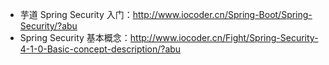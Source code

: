 * 芋道 Spring Security 入门：<http://www.iocoder.cn/Spring-Boot/Spring-Security/?abu>
* Spring Security 基本概念：<http://www.iocoder.cn/Fight/Spring-Security-4-1-0-Basic-concept-description/?abu>
